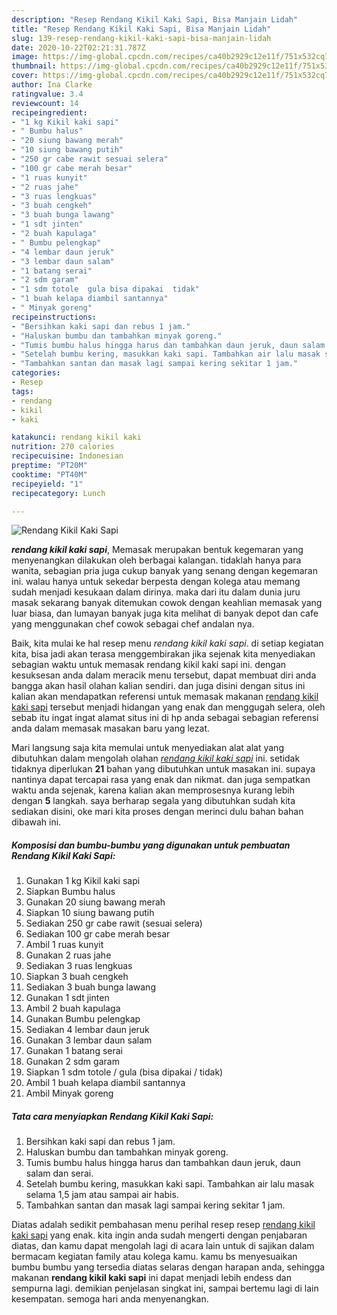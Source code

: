```yaml
---
description: "Resep Rendang Kikil Kaki Sapi, Bisa Manjain Lidah"
title: "Resep Rendang Kikil Kaki Sapi, Bisa Manjain Lidah"
slug: 139-resep-rendang-kikil-kaki-sapi-bisa-manjain-lidah
date: 2020-10-22T02:21:31.787Z
image: https://img-global.cpcdn.com/recipes/ca40b2929c12e11f/751x532cq70/rendang-kikil-kaki-sapi-foto-resep-utama.jpg
thumbnail: https://img-global.cpcdn.com/recipes/ca40b2929c12e11f/751x532cq70/rendang-kikil-kaki-sapi-foto-resep-utama.jpg
cover: https://img-global.cpcdn.com/recipes/ca40b2929c12e11f/751x532cq70/rendang-kikil-kaki-sapi-foto-resep-utama.jpg
author: Ina Clarke
ratingvalue: 3.4
reviewcount: 14
recipeingredient:
- "1 kg Kikil kaki sapi"
- " Bumbu halus"
- "20 siung bawang merah"
- "10 siung bawang putih"
- "250 gr cabe rawit sesuai selera"
- "100 gr cabe merah besar"
- "1 ruas kunyit"
- "2 ruas jahe"
- "3 ruas lengkuas"
- "3 buah cengkeh"
- "3 buah bunga lawang"
- "1 sdt jinten"
- "2 buah kapulaga"
- " Bumbu pelengkap"
- "4 lembar daun jeruk"
- "3 lembar daun salam"
- "1 batang serai"
- "2 sdm garam"
- "1 sdm totole  gula bisa dipakai  tidak"
- "1 buah kelapa diambil santannya"
- " Minyak goreng"
recipeinstructions:
- "Bersihkan kaki sapi dan rebus 1 jam."
- "Haluskan bumbu dan tambahkan minyak goreng."
- "Tumis bumbu halus hingga harus dan tambahkan daun jeruk, daun salam dan serai."
- "Setelah bumbu kering, masukkan kaki sapi. Tambahkan air lalu masak selama 1,5 jam atau sampai air habis."
- "Tambahkan santan dan masak lagi sampai kering sekitar 1 jam."
categories:
- Resep
tags:
- rendang
- kikil
- kaki

katakunci: rendang kikil kaki 
nutrition: 270 calories
recipecuisine: Indonesian
preptime: "PT20M"
cooktime: "PT40M"
recipeyield: "1"
recipecategory: Lunch

---
```



![Rendang Kikil Kaki Sapi](https://img-global.cpcdn.com/recipes/ca40b2929c12e11f/751x532cq70/rendang-kikil-kaki-sapi-foto-resep-utama.jpg)

<b><i>rendang kikil kaki sapi</i></b>, Memasak merupakan bentuk kegemaran yang menyenangkan dilakukan oleh berbagai kalangan. tidaklah hanya para wanita, sebagian pria juga cukup banyak yang senang dengan kegemaran ini. walau hanya untuk sekedar berpesta dengan kolega atau memang sudah menjadi kesukaan dalam dirinya. maka dari itu dalam dunia juru masak sekarang banyak ditemukan cowok dengan keahlian memasak yang luar biasa, dan lumayan banyak juga kita melihat di banyak depot dan cafe yang menggunakan chef cowok sebagai chef andalan nya.

Baik, kita mulai ke hal resep menu <i>rendang kikil kaki sapi</i>. di setiap kegiatan kita, bisa jadi akan terasa menggembirakan jika sejenak kita menyediakan sebagian waktu untuk memasak rendang kikil kaki sapi ini. dengan kesuksesan anda dalam meracik menu tersebut, dapat membuat diri anda bangga akan hasil olahan kalian sendiri. dan juga disini dengan situs ini kalian akan mendapatkan referensi untuk memasak makanan <u>rendang kikil kaki sapi</u> tersebut menjadi hidangan yang enak dan menggugah selera, oleh sebab itu ingat ingat alamat situs ini di hp anda sebagai sebagian referensi anda dalam memasak masakan baru yang lezat.




Mari langsung saja kita memulai untuk menyediakan alat alat yang dibutuhkan dalam mengolah olahan <u><i>rendang kikil kaki sapi</i></u> ini. setidak tidaknya diperlukan <b>21</b> bahan yang dibutuhkan untuk masakan ini. supaya nantinya dapat tercapai rasa yang enak dan nikmat. dan juga sempatkan waktu anda sejenak, karena kalian akan memprosesnya kurang lebih dengan <b>5</b> langkah. saya berharap segala yang dibutuhkan sudah kita sediakan disini, oke mari kita proses dengan merinci dulu bahan bahan dibawah ini.

<!--inarticleads1-->

##### Komposisi dan bumbu-bumbu yang digunakan untuk pembuatan Rendang Kikil Kaki Sapi:

1. Gunakan 1 kg Kikil kaki sapi
1. Siapkan  Bumbu halus
1. Gunakan 20 siung bawang merah
1. Siapkan 10 siung bawang putih
1. Sediakan 250 gr cabe rawit (sesuai selera)
1. Sediakan 100 gr cabe merah besar
1. Ambil 1 ruas kunyit
1. Gunakan 2 ruas jahe
1. Sediakan 3 ruas lengkuas
1. Siapkan 3 buah cengkeh
1. Sediakan 3 buah bunga lawang
1. Gunakan 1 sdt jinten
1. Ambil 2 buah kapulaga
1. Gunakan  Bumbu pelengkap
1. Sediakan 4 lembar daun jeruk
1. Gunakan 3 lembar daun salam
1. Gunakan 1 batang serai
1. Gunakan 2 sdm garam
1. Siapkan 1 sdm totole / gula (bisa dipakai / tidak)
1. Ambil 1 buah kelapa diambil santannya
1. Ambil  Minyak goreng




<!--inarticleads2-->

##### Tata cara menyiapkan Rendang Kikil Kaki Sapi:

1. Bersihkan kaki sapi dan rebus 1 jam.
1. Haluskan bumbu dan tambahkan minyak goreng.
1. Tumis bumbu halus hingga harus dan tambahkan daun jeruk, daun salam dan serai.
1. Setelah bumbu kering, masukkan kaki sapi. Tambahkan air lalu masak selama 1,5 jam atau sampai air habis.
1. Tambahkan santan dan masak lagi sampai kering sekitar 1 jam.




Diatas adalah sedikit pembahasan menu perihal resep resep <u>rendang kikil kaki sapi</u> yang enak. kita ingin anda sudah mengerti dengan penjabaran diatas, dan kamu dapat mengolah lagi di acara lain untuk di sajikan dalam bermacam kegiatan family atau kolega kamu. kamu bs menyesuaikan bumbu bumbu yang tersedia diatas selaras dengan harapan anda, sehingga makanan <b>rendang kikil kaki sapi</b> ini dapat menjadi lebih endess dan sempurna lagi. demikian penjelasan singkat ini, sampai bertemu lagi di lain kesempatan. semoga hari anda menyenangkan.
